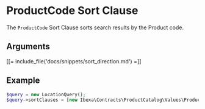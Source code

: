 # ProductCode Sort Clause

The `ProductCode` Sort Clause sorts search results by the Product code.

## Arguments

[[= include_file('docs/snippets/sort_direction.md') =]]

## Example

``` php
$query = new LocationQuery();
$query->sortClauses = [new Ibexa\Contracts\ProductCatalog\Values\Product\Query\SortClause\ProductCode()];
```
